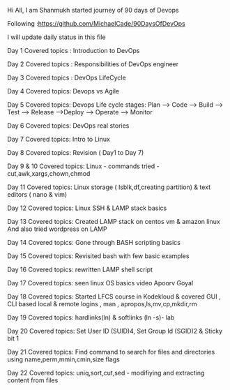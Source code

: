 Hi All, I am Shanmukh started journey of 90 days of Devops 

Following :https://github.com/MichaelCade/90DaysOfDevOps

I will update daily status in this file

Day 1 Covered topics : Introduction to DevOps 

Day 2 Covered topics : Responsibilities of DevOps engineer

Day 3 Covered topics : DevOps LifeCycle

Day 4 Covered topics: Devops vs Agile

Day 5 Covered topics: Devops Life cycle stages: Plan --> Code --> Build --> Test --> Release -->Deploy --> Operate --> Monitor

Day 6 Covered topics: DevOps real stories

Day 7 Covered topics: Intro to Linux

Day 8 Covered topics: Revision ( Day1 to Day 7)

Day 9 & 10 Covered topics: Linux - commands tried - cut,awk,xargs,chown,chmod

Day 11 Covered topics: Linux storage ( lsblk,df,creating partition) & text editors ( nano & vim)

Day 12 Covered topics: Linux SSH & LAMP stack basics

Day 13 Covered topics: Created LAMP stack on centos vm & amazon linux And also tried wordpress on LAMP

Day 14 Covered topics: Gone through BASH scripting basics

Day 15 Covered topics: Revisited bash with few basic examples 

Day 16 Covered topics: rewritten LAMP shell script

Day 17 Covered topics: seen linux OS basics video Apoorv Goyal

Day 18 Covered topics: Started LFCS course in Kodekloud & covered GUI , CLI based local & remote logins , man , apropos,ls,mv,cp,mkdir,rm 

Day 19 Covered topics: hardlinks(ln) & softlinks (ln -s)- lab 

Day 20 Covered topics: Set User ID (SUID)4, Set Group Id (SGID)2 & Sticky bit 1

Day 21 Covered topics: Find command to search for files and directories using name,perm,mmin,cmin,size flags

Day 22 Covered topics: uniq,sort,cut,sed - modifiying and extracting content from files 

